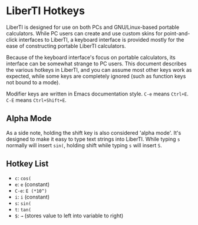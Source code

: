 LiberTI Hotkeys
===============

LiberTI is designed for use on both PCs and GNU/Linux-based portable
calculators. While PC users can create and use custom skins for point-and-click
interfaces to LiberTI, a keyboard interface is provided mostly for the ease of
constructing portable LiberTI calculators.

Because of the keyboard interface's focus on portable calculators, its
interface can be somewhat strange to PC users. This document describes the
various hotkeys in LiberTI, and you can assume most other keys work as
expected, while some keys are completely ignored (such as function keys not
bound to a mode).

Modifier keys are written in Emacs documentation style. `C-e` means
`Ctrl+E`. `C-E` means `Ctrl+Shift+E`.

Alpha Mode
----------

As a side note, holding the shift key is also considered 'alpha mode'. It's
designed to make it easy to type text strings into LiberTI. While typing `s`
normally will insert `sin(`, holding shift while typing `s` will insert `S`.

Hotkey List
-----------

- `c`: `cos(`
- `e`: `e` (constant)
- `C-e`: `E (*10^)`
- `i`: `i` (constant)
- `s`: `sin(`
- `t`: `tan(`
- `$`: `→` (stores value to left into variable to right)
